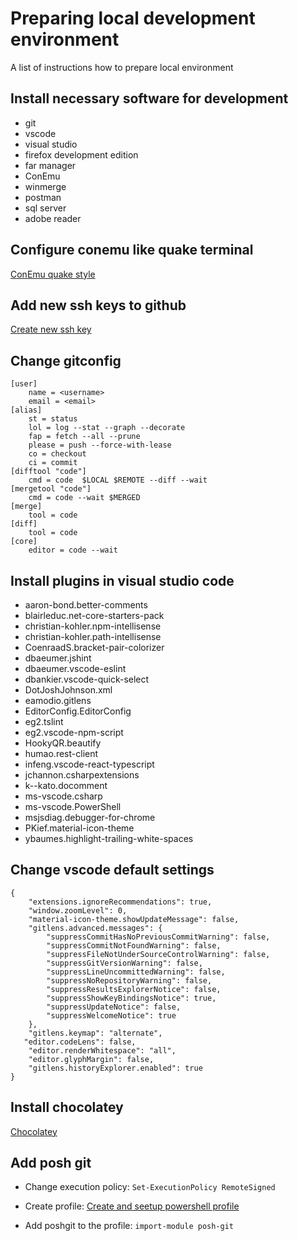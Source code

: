 # Preparing local development environment
A list of instructions how to prepare local environment

## Install necessary software for development

* git
* vscode
* visual studio
* firefox development edition
* far manager
* ConEmu
* winmerge
* postman
* sql server
* adobe reader

## Configure conemu like quake terminal

[ConEmu quake style](https://conemu.github.io/en/SettingsQuake.html "Settings: Quake style")

## Add new ssh keys to github

[Create new ssh key](https://help.github.com/articles/generating-a-new-ssh-key-and-adding-it-to-the-ssh-agent/ "Generating a new SSH key and adding it to the ssh-agent")

## Change gitconfig

```
[user]
    name = <username>
    email = <email>
[alias]
    st = status
    lol = log --stat --graph --decorate
    fap = fetch --all --prune
    please = push --force-with-lease
    co = checkout
    ci = commit
[difftool "code"]
    cmd = code  $LOCAL $REMOTE --diff --wait
[mergetool "code"]
    cmd = code --wait $MERGED
[merge]
    tool = code
[diff]
    tool = code
[core]
    editor = code --wait
```

## Install plugins in visual studio code

* aaron-bond.better-comments
* blairleduc.net-core-starters-pack
* christian-kohler.npm-intellisense
* christian-kohler.path-intellisense
* CoenraadS.bracket-pair-colorizer
* dbaeumer.jshint
* dbaeumer.vscode-eslint
* dbankier.vscode-quick-select
* DotJoshJohnson.xml
* eamodio.gitlens
* EditorConfig.EditorConfig
* eg2.tslint
* eg2.vscode-npm-script
* HookyQR.beautify
* humao.rest-client
* infeng.vscode-react-typescript
* jchannon.csharpextensions
* k--kato.docomment
* ms-vscode.csharp
* ms-vscode.PowerShell
* msjsdiag.debugger-for-chrome
* PKief.material-icon-theme
* ybaumes.highlight-trailing-white-spaces

## Change vscode default settings

```
{
    "extensions.ignoreRecommendations": true,
    "window.zoomLevel": 0,
    "material-icon-theme.showUpdateMessage": false,
    "gitlens.advanced.messages": {
        "suppressCommitHasNoPreviousCommitWarning": false,
        "suppressCommitNotFoundWarning": false,
        "suppressFileNotUnderSourceControlWarning": false,
        "suppressGitVersionWarning": false,
        "suppressLineUncommittedWarning": false,
        "suppressNoRepositoryWarning": false,
        "suppressResultsExplorerNotice": false,
        "suppressShowKeyBindingsNotice": true,
        "suppressUpdateNotice": false,
        "suppressWelcomeNotice": true
    },
    "gitlens.keymap": "alternate",
   "editor.codeLens": false,
    "editor.renderWhitespace": "all",
    "editor.glyphMargin": false,
    "gitlens.historyExplorer.enabled": true
}

```


## Install chocolatey

[Chocolatey](https://chocolatey.org/ "https://chocolatey.org/")

## Add posh git

* Change execution policy:
    ```Set-ExecutionPolicy RemoteSigned```

* Create profile:
    [Create and seetup powershell profile](https://www.howtogeek.com/50236/customizing-your-powershell-profile/ "howtogeek.com")

* Add poshgit to the profile:
    ```import-module posh-git```